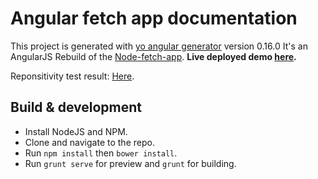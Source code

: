 # Angular fetch app documentation 

This project is generated with [yo angular generator](https://github.com/yeoman/generator-angular)
version 0.16.0
It's an AngularJS Rebuild of the [Node-fetch-app](https://github.com/ElRakabawi/node-fetch-app).
**Live deployed demo [here](https://elrakabawi.github.io/afa).**

Reponsitivity test result: [Here](https://www.responsinator.com/?url=https%3A%2F%2Felrakabawi.github.io%2Fafa).

## Build & development
* Install NodeJS and NPM.
* Clone and navigate to the repo.
* Run `npm install` then `bower install`.
* Run `grunt serve` for preview and `grunt` for building.

